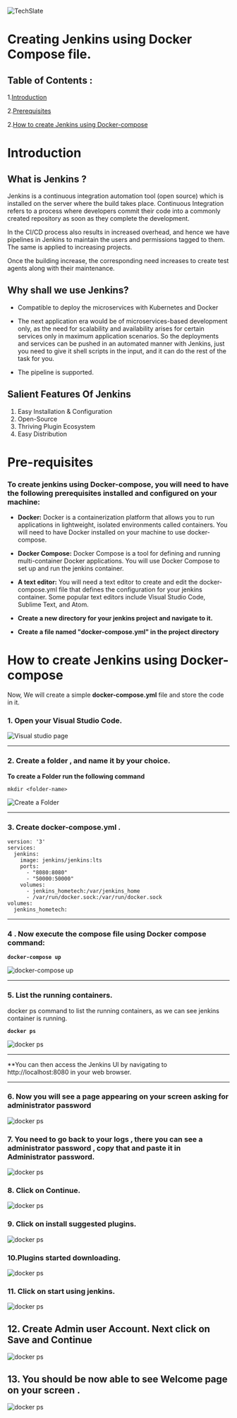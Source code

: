![TechSlate](../../../global/images/ts.png)

# **Creating Jenkins using Docker Compose file.**

## Table of Contents :

1.[Introduction](#**<Introduction>**)

2.[Prerequisites](#**<Pre-requisites>**)

2.[How to create Jenkins using Docker-compose](#**<how-to-Create-Jenkins-with-Docker-compose>**)


# Introduction #

## **What is Jenkins ?**

Jenkins is a continuous integration automation tool (open source) which is installed on the server where the build takes place. Continuous Integration refers to a process where developers commit their code into a commonly created repository as soon as they complete the development.

In the CI/CD process also results in increased overhead, and hence we have pipelines in Jenkins to maintain the users and permissions tagged to them. The same is applied to increasing projects.

Once the building increase, the corresponding need increases to create test agents along with their maintenance.

## **Why shall we use Jenkins?**

* Compatible to deploy the microservices with Kubernetes and Docker

* The next application era would be of microservices-based development only, as the need for scalability and availability arises for certain services only in maximum application scenarios. So the deployments and services can be pushed in an automated manner with Jenkins, just you need to give it shell scripts in the input, and it can do the rest of the task for you.

* The pipeline is supported.

## **Salient Features Of Jenkins**

1. Easy Installation & Configuration
2. Open-Source
3. Thriving Plugin Ecosystem
4. Easy Distribution


# Pre-requisites

### **To create jenkins using Docker-compose, you will need to have the following prerequisites installed and configured on your machine:**

* **Docker:** Docker is a containerization platform that allows you to run applications in lightweight, isolated environments called containers. You will need to have Docker installed on your machine to use docker-compose.

* **Docker Compose:** Docker Compose is a tool for defining and running multi-container Docker applications. You will use Docker Compose to set up and run the jenkins container.

* **A text editor:** You will need a text editor to create and edit the docker-compose.yml file that defines the configuration for your jenkins container. Some popular text editors include Visual Studio Code, Sublime Text, and Atom.

* **Create a new directory for your jenkins project and navigate to it.**

* **Create a file named "docker-compose.yml" in the project directory**


# How to create Jenkins using Docker-compose

Now, We will create a simple **docker-compose.yml** file and store the code in it.

### **1. Open your Visual Studio Code.**
![Visual studio page](images/vscodepage.png)

***
### **2. Create a folder , and name it by your choice.**

**To create a Folder run the following command**

`mkdir <folder-name>`

![Create a Folder](images/openfolder.png)
***

### **3. Create docker-compose.yml .**

```
version: '3'
services:
  jenkins:
    image: jenkins/jenkins:lts
    ports:
      - "8080:8080"
      - "50000:50000"
    volumes:
      - jenkins_hometech:/var/jenkins_home
      - /var/run/docker.sock:/var/run/docker.sock
volumes:
  jenkins_hometech:

```

***
### **4 . Now execute the compose file using Docker compose command:**

**`docker-compose up`**

![docker-compose up](images/jenkinscomposeup.png)

***
### **5. List the running containers.** 

docker ps command to list the running containers, as we can see jenkins container is running.

**`docker ps`**

![docker ps](images/jenkinsps.png)
***

**You can then access the Jenkins UI by navigating to http://localhost:8080 in your web browser.

***

### **6. Now you will see a page appearing on your screen asking for administrator password**

![docker ps](images/password.png)

### **7. You need to go back to your logs , there you can see a administrator password , copy that and paste it in Administrator password.**

![docker ps](images/copypassword.png)

### **8. Click on Continue.**

![docker ps](images/continue.jpg)


### **9. Click on install suggested plugins.**

![docker ps](images/customizejenkins.png)


### **10.Plugins started downloading.**

![docker ps](images/plugins.png)

### **11. Click on start using jenkins.**

![docker ps](images/start.png)

## **12. Create Admin user Account. Next click on Save and Continue**

![docker ps](images/adminuser.png)

## **13. You should be now able to see Welcome page on your screen .**

![docker ps](images/welcome.png)




